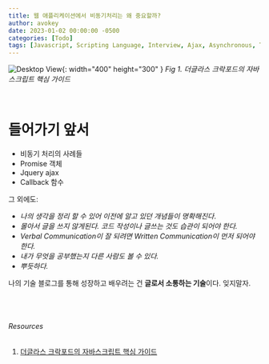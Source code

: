 ```yaml
---
title: 웹 애플리케이션에서 비동기처리는 왜 중요할까?
author: avokey
date: 2023-01-02 00:00:00 -0500
categories: [Todo]
tags: [Javascript, Scripting Language, Interview, Ajax, Asynchronous, TBE]
---
```


![Desktop View](/common/books/javascript_the_good_parts.jpg){: width="400" height="300" }
_Fig 1. 더글라스 크락포드의 자바스크립트 핵심 가이드_

<br>

# 들어가기 앞서

- 비동기 처리의 사례들
- Promise 객체
- Jquery ajax
- Callback 함수

그 외에도:

- *나의 생각을 정리 할 수 있어 이전에 알고 있던 개념들이 명확해진다*.
- *몰아서 글을 쓰지 않게된다. 코드 작성이나 글쓰는 것도 습관이 되어야 한다.*
- *Verbal Communication이 잘 되려면 Written Communication이 먼저 되어야한다.*
- *내가 무엇을 공부했는지 다른 사람도 볼 수 있다.*
- *뿌듯하다.*

나의 기술 블로그를 통해 성장하고 배우려는 건 **글로서 소통하는 기술**이다. 잊지말자.



<br>
<br>

###### *Resources*
1. [더글라스 크락포드의 자바스크립트 핵심 가이드](https://www.aladin.co.kr/shop/wproduct.aspx?ItemId=2608820)